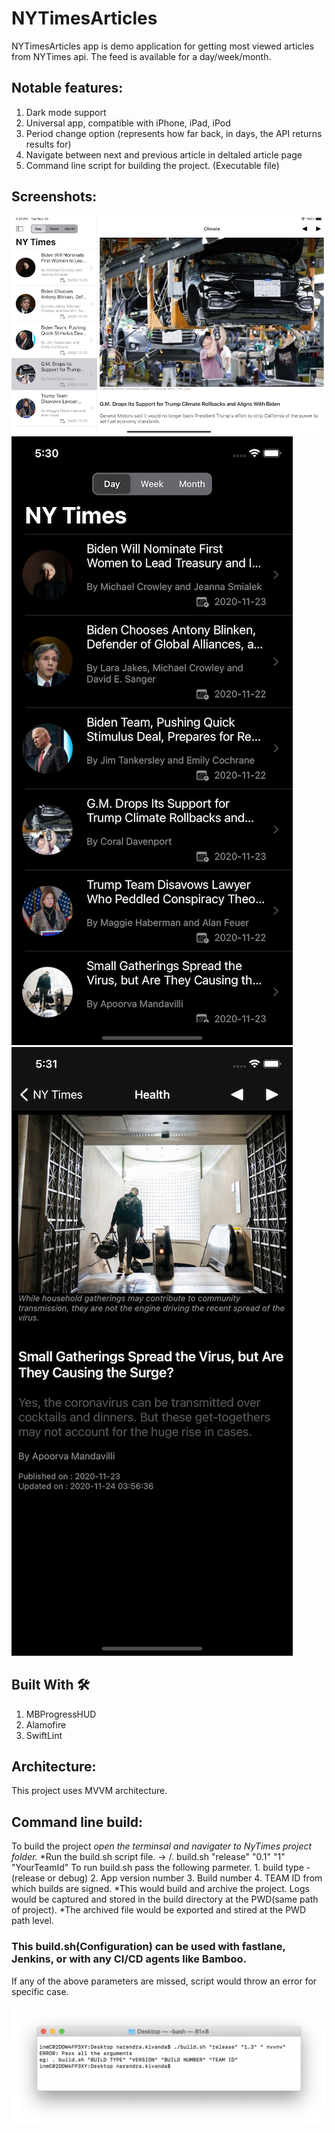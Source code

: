 # NYTimesArticles

NYTimesArticles app is demo application for getting most viewed articles from NYTimes api. The feed is available for a day/week/month.

## Notable features:
1. Dark mode support
2. Universal app, compatible with iPhone, iPad, iPod
3. Period change option (represents how far back, in days, the API returns results for)
4. Navigate between next and previous article in deltaled article page
5. Command line script for building the project. (Executable file)

## Screenshots:

![ScreenShot](https://github.com/NarenLK/NYTimesArticles/blob/main/NyTimes/Screens/one.png)
![ScreenShot](https://github.com/NarenLK/NYTimesArticles/blob/main/NyTimes/Screens/two.png)
![ScreenShot](https://github.com/NarenLK/NYTimesArticles/blob/main/NyTimes/Screens/three.png)


## Built With 🛠
1. MBProgressHUD
2. Alamofire
3. SwiftLint

## Architecture:
This project uses MVVM architecture.
  
## Command line build:
  To build the project 
      *open the terminsal and navigater to NyTimes project folder.*
      *Run the build.sh script file. -> /. build.sh "release" "0.1" "1" "YourTeamId" 
          To run build.sh pass the following parmeter. 
          1. build type - (release or debug)
          2. App version number
          3. Build number
          4. TEAM ID from which builds are signed.
      *This would build and archive the project. Logs would be captured and stored in the build directory at the PWD(same path of project).
      *The archived file would be exported and stired at the PWD path level. 
  
  
  ### This build.sh(Configuration) can be used with fastlane, Jenkins, or with any CI/CD agents like Bamboo.
  If any of the above parameters are missed, script would throw an error for specific case.
  
  #### ![ScreenShot](https://github.com/NarenLK/NYTimesArticles/blob/main/NyTimes/Screens/BuildError.png)


